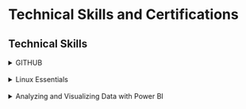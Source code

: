 
<h1> Technical Skills and Certifications </h1>

<h2> Technical Skills </h2>
  <details><summary>GITHUB</summary>
<h3> Description: </h3>
I completed the introductory GitHub learning labs offered on the GitHub website:
https://lab.github.com/courses 
  
  <ul>
  The 12 GitHub labs include an overview of fundamental GitHub skills including:
  <li>Introduction to Github</li>
  <li>Communicating using Markdown</li>
  <li>Introduction to HTML</li>
  <li>GitHub Pages</li>
  <li>Managing merge conflicts</li>
  <li>Community Starter Kit</li>
  <li>Uploading your project to Github</li>
  <li>Gettting started with GitHub Apps</li>
  <li>Migrating your repository to GitHub</li>
  <li>Reviewing pull requests</li>
  <li>Securing your workflows</li>
  <li>Create a release based workflow</li>
  </ul>
  
<h4> Course Completion: </h4>
  <img src="GitHubcourses1.png" alt="GitHubcourses1">
  
  <img src="GitHubcourses2.png" alt="GitHubcourses2">
  
  <img src="GitHubcourses3.png" alt="GitHubcourses3">
 </details>
 
 <br>
 
  <details><summary>Linux Essentials </summary>
<h3> Description: </h3>
  I completed the LPI Linux Essentals offed at https://linuxacademy.com
  <ul>
    The LPI Linux Essentials include an overview of skills including:
    <li>How to Acesss an Linux Installation</li>
    <li>Major Open Source Applcations </li>
    <li>Understanding Open Source Software and Licensing</li>
    <li>ICT Skills and Working in Linux</li>
    <li>Command Line Basics</li>
    <li>Using the Command Line to Get Help</li>
    <li>Using Directories and Listing Files</li>
    <li>Creating, Moving and Deleting Files</li>
    <li>Archiving Files on the Command Line</li>
    <li>Searching Files on the Command Line</li>
    <li>Turning Commands into a Script</li>
    <li>Choosing an Operating System</li>
    <li>Where Data is Stored</li>
    <li>Basic Security and Identifying User Types</li>
    <li>Creating Users and Groups</li>
    <li>Managing File Permissions and Ownership</li>
    <li>Special Directories and Files</li>
    </ul>
    
  <h4> Course Completion: </h4>
  <img src="LinuxEssentials.png" alt="LinuxEssentials">
  
  </details>
  <br>
 
  
  <details><summary>Analyzing and Visualizing Data with Power BI</summary>
  <h3> Description: </h3>
    I completed the Analyzing and Visualizing Data with Power BI offed at https://courses.edx.org/courses/course-v1:Microsoft+DAT207x+1T2019/course/
  <ul>
    Analyzing and Visualizing Data with Power BI include an overview of skills including:
    <li>Data Transformations</li>
    <li>Desktop Modelling</li>
    <li>Desktop Visualization</li>
    <li>Power BI Service</li>
    <li>Working with Excel</li>
    <li>Direct Connectivity</li>
    <li>Developer API</li>
    <li>Moblie App</li>
  </ul>
  
  <h4> Course Completion: </h4>
  <img src ="PowerBI 1.png" alt="PowerBI1">
  
  <img src ="PowerBI 2.png" alt="PowerBI2">  
  
  <img src ="PowerBI 3.png" alt="PowerBI3"> 
  
  <img src ="PowerBI 4.png" alt="PowerBI4">
  
  <img src ="PowerBI 5.png" alt="PowerBI5">
  
  <img src ="PowerBI 6.png" alt="PowerBI6">
  
  <img src ="PowerBI 7.png" alt="PowerBI7">
  
  <img src ="PowerBI 8.png" alt="PowerBI8">
  
  <img src ="PowerBI 9.png" alt="PowerBI9">
  
  <img src ="PowerBI 10.png" alt="PowerBI10">
  </details>
    
    
    
    
    


  
  
